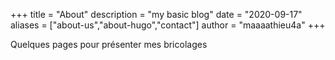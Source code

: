 +++
title = "About"
description = "my basic blog"
date = "2020-09-17"
aliases = ["about-us","about-hugo","contact"]
author = "maaaathieu4a"
+++


Quelques pages pour présenter mes bricolages 

<!-- TODO photo mug? -->



